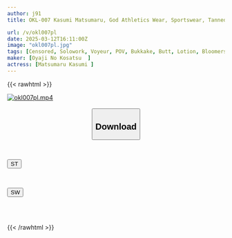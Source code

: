 ```yaml
---
author: j91
title: OKL-007 Kasumi Matsumaru, God Athletics Wear, Sportswear, Tanned Muscular Beauty Athletes, Wearing Clothes That Hide The Private Parts Of Athletes, Big Breasts, Beautiful Breasts, Shaved Pussy, And Hairy Girls, Enjoying The Hairy Armpits And Hairy Hair. See The Thighs, Buttocks, And Clothed Urination Of Girls In Athletics Uniforms! ! Super Close-ups Of The Tightness Of The Clothes That Fit The Body, And POV Shots With Full Clothes

url: /v/okl007pl
date: 2025-03-12T16:11:00Z
image: "okl007pl.jpg"
tags: [Censored, Solowork, Voyeur, POV, Bukkake, Butt, Lotion, Bloomers, Close Up, Athlete	]
maker: [Oyaji No Kosatsu  ]
actress: [Matsumaru Kasumi ]
---
```



{{< rawhtml >}}

<div class="video" data-videoid="KX1MDv1DGmc0mk9">
    <a href="javascript:;">
        <img src="/v/okl007pl/okl007pl.jpg" width="WIDTH" height="HEIGHT" alt="okl007pl.mp4" loading="lazy">
    </a>
</div>

<script type="text/javascript" src="https://j91.asia/asset/on-demand-st.js"></script>

<br>
  <link rel="stylesheet" href="https://j91.asia/asset/bs5.css">
  
  <center>
  <button class="btn btn-primary" type="button" data-bs-toggle="collapse" data-bs-target=".multi-collapse" aria-expanded="false" aria-controls="multiCollapseExample1 multiCollapseExample2"><h2>Download</h2></button></center>
</p>
<div class="row">
  <div class="col">
    <div class="collapse multi-collapse" id="multiCollapseExample1">
      <div class="card card-body">
	      	      <br>
<div class="buttons">  
<p><a href="/v/okl007pl/st.html" target="_blank"><button class="btn-hover color-3"><i class="fa fa-download"></i> ST</button></a></p></div>
    </div>
  </div>
</div>
  <div class="col">
    <div class="collapse multi-collapse" id="multiCollapseExample2">
      <div class="card card-body">
	      <br>
<div class="buttons">
<p><a href="/v/okl007pl/sw.html" target="_blank"><button class="btn-hover color-2"><i class="fa fa-download"></i> SW</button></a></p></div>
<br><br>
      </div>
    </div>
  </div>
</div>

{{< /rawhtml >}}